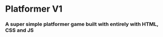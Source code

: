 <h1>Platformer V1</h1>
<h3>A super simple platformer game built with entirely with HTML, CSS and JS</h3>

